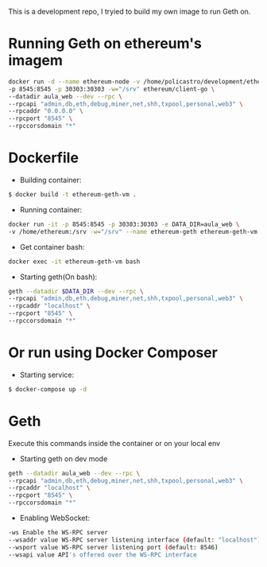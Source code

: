 This is a development repo, I tryied to build my own image to run Geth on.

# Running Geth on ethereum's imagem
```sh
docker run -d --name ethereum-node -v /home/policastro/development/ethereum:/srv \
-p 8545:8545 -p 30303:30303 -w="/srv" ethereum/client-go \
--datadir aula_web --dev --rpc \
--rpcapi "admin,db,eth,debug,miner,net,shh,txpool,personal,web3" \
--rpcaddr "0.0.0.0" \
--rpcport "8545" \
--rpccorsdomain "*" 
```

# Dockerfile  

- Building container:  
```sh
$ docker build -t ethereum-geth-vm .
```

- Running container:  
```sh
docker run -it -p 8545:8545 -p 30303:30303 -e DATA_DIR=aula_web \
-v /home/ethereum:/srv -w="/srv" --name ethereum-geth ethereum-geth-vm bash
```

- Get container bash:  

```sh
docker exec -it ethereum-geth-vm bash
```

- Starting geth(On bash):  

```sh
geth --datadir $DATA_DIR --dev --rpc \
--rpcapi "admin,db,eth,debug,miner,net,shh,txpool,personal,web3" \
--rpcaddr "localhost" \
--rpcport "8545" \
--rpccorsdomain "*" 
```

# Or run using Docker Composer  

- Starting service:  
```sh
$ docker-compose up -d
```

# Geth  

Execute this commands inside the container or on your local env  
- Starting geth on dev mode  

```sh
geth --datadir aula_web --dev --rpc \
--rpcapi "admin,db,eth,debug,miner,net,shh,txpool,personal,web3" \
--rpcaddr "localhost" \
--rpcport "8545" \
--rpccorsdomain "*" 
```

- Enabling WebSocket:  
```sh
-ws Enable the WS-RPC server
--wsaddr value WS-RPC server listening interface (default: "localhost")
--wsport value WS-RPC server listening port (default: 8546)
--wsapi value API's offered over the WS-RPC interface 
```
